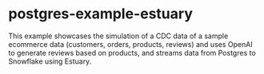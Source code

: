 # postgres-example-estuary

This example showcases the simulation of a CDC data of a sample ecommerce data (customers, orders, products, reviews) and uses OpenAI to generate reviews based on products, and streams data from Postgres to Snowflake using Estuary.